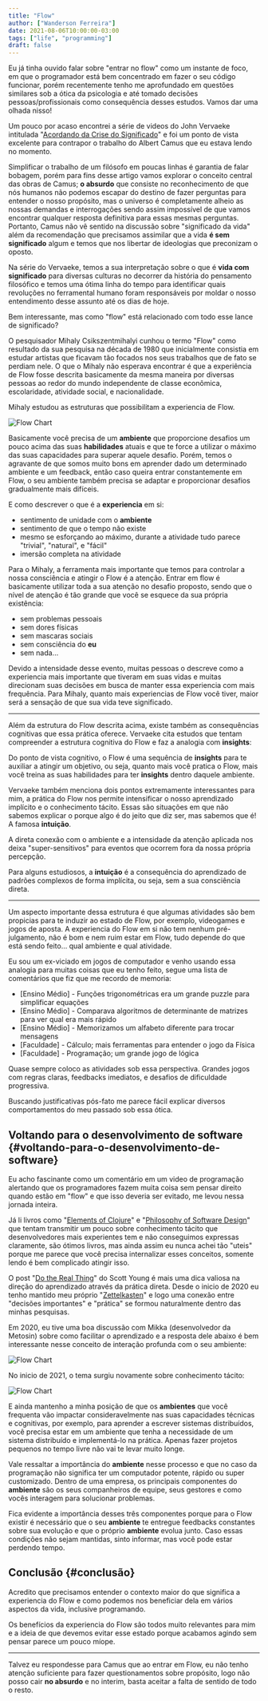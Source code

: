 ```yaml
---
title: "Flow"
author: ["Wanderson Ferreira"]
date: 2021-08-06T10:00:00-03:00
tags: ["life", "programming"]
draft: false
---
```


Eu já tinha ouvido falar sobre "entrar no flow" como um instante de foco, em que
o programador está bem concentrado em fazer o seu código funcionar, porém
recentemente tenho me aprofundado em questões similares sob a ótica da
<span class="underline">psicologia</span> e até tomado decisões pessoas/profissionais como consequência
desses estudos. Vamos dar uma olhada nisso!

<!--more-->

Um pouco por acaso encontrei a série de videos do John Vervaeke intitulada
"[Acordando da Crise do Significado](https://www.youtube.com/playlist?list=PLND1JCRq8Vuh3f0P5qjrSdb5eC1ZfZwWJ)" e foi um ponto de vista excelente para
contrapor o trabalho do Albert Camus que eu estava lendo no momento.

Simplificar o trabalho de um filósofo em poucas linhas é garantia de falar
bobagem, porém para fins desse artigo vamos explorar o conceito central das
obras de Camus; **o absurdo** que consiste no reconhecimento de que nós humanos
não podemos escapar do destino de fazer perguntas para entender o nosso
propósito, mas o universo é completamente alheio as nossas demandas e
interrogações sendo assim impossível de que vamos encontrar qualquer resposta
definitiva para essas mesmas perguntas. Portanto, Camus não vê sentido na
discussão sobre "significado da vida" além da recomendação que precisamos
assimilar que a vida **é sem significado** algum e temos que nos libertar de
ideologias que preconizam o oposto.

Na série do Vervaeke, temos a sua interpretação sobre o que é **vida com
significado** para diversas culturas no decorrer da história do pensamento
filosófico e temos uma ótima linha do tempo para identificar quais revoluções no
ferramental humano foram responsáveis por moldar o nosso entendimento desse
assunto até os dias de hoje.

Bem interessante, mas como "flow" está relacionado com todo esse lance de
significado?

O pesquisador Mihaly Csikszentmihalyi cunhou o termo "Flow" como resultado da
sua pesquisa na década de 1980 que inicialmente consistia em estudar artistas
que ficavam tão focados nos seus trabalhos que de fato se perdiam nele. O que o
Mihaly não esperava encontrar é que a experiência de Flow fosse descrita
basicamente da mesma maneira por diversas pessoas ao redor do mundo independente
de classe econômica, escolaridade, atividade social, e nacionalidade.

Mihaly estudou as estruturas que possibilitam a experiencia de Flow.

![Flow Chart](https://github.com/wandersoncferreira/wandersoncferreira.github.io/blob/main/static/images/flow_chart.png?raw=true)

Basicamente você precisa de um **ambiente** que proporcione desafios um pouco
acima das suas **habilidades** atuais e que te force a utilizar o máximo das suas
capacidades para superar aquele desafio. Porém, temos o agravante de que somos
muito bons em aprender dado um determinado ambiente e um feedback, então caso
queira entrar constantemente em Flow, o seu ambiente também precisa se adaptar e
proporcionar desafios gradualmente mais difíceis.

E como descrever o que é a **experiencia** em si:

-   sentimento de unidade com o **ambiente**
-   sentimento de que o tempo não existe
-   mesmo se esforçando ao máximo, durante a atividade tudo parece "trivial",
    "natural", e "fácil"
-   imersão completa na atividade

Para o Mihaly, a ferramenta mais importante que temos para controlar a nossa
consciência e atingir o Flow é a atenção. Entrar em flow é basicamente utilizar
toda a sua atenção no desafio proposto, sendo que o nível de atenção é tão
grande que você se esquece da sua própria existência:

-   sem problemas pessoais
-   sem dores físicas
-   sem mascaras sociais
-   sem consciência do **eu**
-   sem nada...

Devido a intensidade desse evento, muitas pessoas o descreve como a experiencia
mais importante que tiveram em suas vidas e muitas direcionam suas decisões em
busca de manter essa experiencia com mais frequência. Para Mihaly, quanto mais
experiencias de Flow você tiver, maior será a sensação de que sua vida teve
significado.

---

Além da <span class="underline">estrutura</span> do Flow descrita acima, existe também as consequências
cognitivas que essa prática oferece. Vervaeke cita estudos que tentam
compreender a estrutura cognitiva do Flow e faz a analogia com **insights**:

Do ponto de vista cognitivo, o Flow é uma sequência de **insights** para te
auxiliar a atingir um objetivo, ou seja, quanto mais você pratica o Flow, mais
você treina as suas habilidades para ter **insights** dentro daquele ambiente.

Vervaeke também menciona dois pontos extremamente interessantes para mim, a
prática do Flow nos permite intensificar o nosso aprendizado implícito e o
conhecimento tácito. Essas são situações em que não sabemos explicar o porque
algo é do jeito que diz ser, mas sabemos que é! A famosa **intuição**.

A direta conexão com o ambiente e a intensidade da atenção aplicada nos deixa
"super-sensitivos" para eventos que ocorrem fora da nossa própria percepção.

Para alguns estudiosos, a **intuição** é a consequência do aprendizado de padrões
complexos de forma implícita, ou seja, sem a sua consciência direta.

---

Um aspecto importante dessa estrutura é que algumas atividades são bem propicias
para te induzir ao estado de Flow, por exemplo, videogames e jogos de aposta. A
experiencia do Flow em si não tem nenhum pré-julgamento, não é bom e nem ruim
estar em Flow, tudo depende do que está sendo feito... qual ambiente e qual
atividade.

Eu sou um ex-viciado em jogos de computador e venho usando essa analogia para
muitas coisas que eu tenho feito, segue uma lista de comentários que fiz que me
recordo de memoria:

-   [Ensino Médio] - Funções trigonométricas era um grande puzzle para simplificar equações
-   [Ensino Médio] - Comparava algoritmos de determinante de matrizes para ver qual era mais rápido
-   [Ensino Médio] - Memorizamos um alfabeto diferente para trocar mensagens
-   [Faculdade] - Cálculo; mais ferramentas para entender o jogo da Física
-   [Faculdade] - Programação; um grande jogo de lógica

Quase sempre coloco as atividades sob essa perspectiva. Grandes jogos com regras
claras, feedbacks imediatos, e desafios de dificuldade progressiva.

Buscando justificativas pós-fato me parece fácil explicar diversos
comportamentos do meu passado sob essa ótica.


## Voltando para o desenvolvimento de software {#voltando-para-o-desenvolvimento-de-software}

Eu acho fascinante como um comentário em um video de programação alertando que
os programadores fazem muita coisa sem pensar direito quando estão em "flow" e
que isso deveria ser evitado, me levou nessa jornada inteira.

Já li livros como "[Elements of Clojure](https://leanpub.com/elementsofclojure)" e "[Philosophy of Software Design](https://www.amazon.com.br/Philosophy-Software-Design-John-Ousterhout/dp/1732102201)" que
tentam transmitir um pouco sobre conhecimento tácito que desenvolvedores mais
experientes tem e não conseguimos expressas claramente, são ótimos livros, mas
ainda assim eu nunca achei tão "uteis" porque me parece que você precisa
internalizar esses conceitos, somente lendo é bem complicado atingir isso.

O post "[Do the Real Thing](https://www.scotthyoung.com/blog/2020/05/04/do-the-real-thing/)" do Scott Young é mais uma dica valiosa na direção do
aprendizado através da prática direta. Desde o inicio de 2020 eu tenho mantido
meu próprio "[Zettelkasten](https://delchibruce.com/o-metodo-zettelkasten.html)" e logo uma conexão entre "decisões importantes" e
"prática" se formou naturalmente dentro das minhas pesquisas.

Em 2020, eu tive uma boa discussão com Mikka (desenvolvedor da Metosin) sobre
como facilitar o aprendizado e a resposta dele abaixo é bem interessante nesse
conceito de interação profunda com o seu ambiente:

![Flow Chart](https://github.com/wandersoncferreira/wandersoncferreira.github.io/blob/main/static/images/miikka_2.png?raw=true)


No inicio de 2021, o tema surgiu novamente sobre conhecimento tácito:

![Flow Chart](https://github.com/wandersoncferreira/wandersoncferreira.github.io/blob/main/static/images/miikka_1.png?raw=true)

E ainda mantenho a minha posição de que os **ambientes** que você frequenta vão
impactar consideravelmente nas suas capacidades técnicas e cognitivas, por
exemplo, para aprender a escrever sistemas distribuídos, você precisa estar em
um ambiente que tenha a necessidade de um sistema distribuído e implementá-lo na
prática. Apenas fazer projetos pequenos no tempo livre não vai te levar muito
longe.

Vale ressaltar a importância do **ambiente** nesse processo e que no caso da
programação não significa ter um computador potente, rápido ou super
customizado. Dentro de uma empresa, os principais componentes do **ambiente** são
os seus companheiros de equipe, seus gestores e como vocês interagem para
solucionar problemas.

Fica evidente a importância desses três componentes porque para o Flow existir é
necessário que o seu **ambiente** te entregue feedbacks constantes sobre sua
evolução e que o próprio **ambiente** evolua junto. Caso essas condições não sejam
mantidas, sinto informar, mas você pode estar perdendo tempo.


## Conclusão {#conclusão}

Acredito que precisamos entender o contexto maior do que significa a experiencia
do Flow e como podemos nos beneficiar dela em vários aspectos da vida, inclusive
programando.

Os benefícios da experiencia do Flow são todos muito relevantes para mim e a
ideia de que devemos evitar esse estado porque acabamos agindo sem pensar parece
um pouco míope.

---

Talvez eu respondesse para Camus que ao entrar em Flow, eu não tenho atenção
suficiente para fazer questionamentos sobre propósito, logo não posso cair **no
absurdo** e no interim, basta aceitar a falta de sentido de todo o resto.

